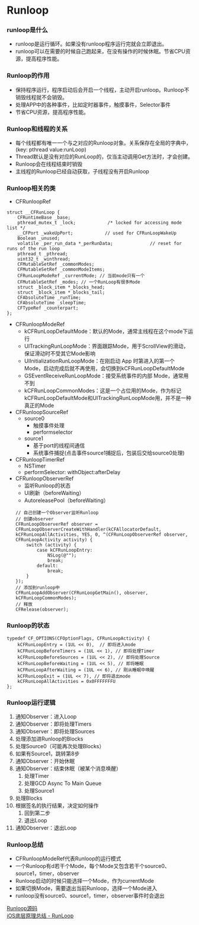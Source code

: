 # Runloop

### runloop是什么
- runloop是运行循环。如果没有runloop程序运行完就会立即退出。
- runloop可以在需要的时候自己跑起来，在没有操作的时候休眠。节省CPU资源，提高程序性能。

### Runloop的作用
- 保持程序运行，程序启动后会开启一个线程，主动开启runloop。Runloop不销毁线程就不会销毁。
- 处理APP中的各种事件，比如定时器事件，触摸事件，Selector事件
- 节省CPU资源，提高程序性能。

### Runloop和线程的关系
- 每个线程都有唯一一个与之对应的Runloop对象。关系保存在全局的字典中，(key: pthread value:runLoop)
- Thread默认是没有对应的RunLoop的，仅当主动调用Get方法时，才会创建。
- Runloop会在线程结束时销毁
- 主线程的Runloop已经自动获取，子线程没有开启Runloop

### Runloop相关的类
- CFRunloopRef
```
struct __CFRunLoop {
    CFRuntimeBase _base;
    pthread_mutex_t _lock;            /* locked for accessing mode list */
    __CFPort _wakeUpPort;            // used for CFRunLoopWakeUp 
    Boolean _unused;
    volatile _per_run_data *_perRunData;              // reset for runs of the run loop
    pthread_t _pthread;
    uint32_t _winthread;
    CFMutableSetRef _commonModes; 
    CFMutableSetRef _commonModeItems; 
    CFRunLoopModeRef _currentMode; // 当前mode只有一个
    CFMutableSetRef _modes; // 一个RunLoop有很多Mode
    struct _block_item *_blocks_head;
    struct _block_item *_blocks_tail;
    CFAbsoluteTime _runTime;
    CFAbsoluteTime _sleepTime;
    CFTypeRef _counterpart;
};
```
- CFRunloopModeRef
    - kCFRunLoopDefaultMode：默认的Mode，通常主线程在这个mode下运行
    - UITrackingRunLoopMode：界面跟踪Mode，用于ScrollView的滑动，保证滑动时不受其它Mode影响
    - UIInitializationRunLoopMode：在刚启动 App 时第进入的第一个 Mode，启动完成后就不再使用，会切换到kCFRunLoopDefaultMode
    - GSEventReceiveRunLoopMode：接受系统事件的内部 Mode，通常用不到
    - kCFRunLoopCommonModes：这是一个占位用的Mode，作为标记kCFRunLoopDefaultMode和UITrackingRunLoopMode用，并不是一种真正的Mode 
- CFRunloopSourceRef
    - source0 
        - 触摸事件处理
        - performselector
    - source1
        - 基于port的线程间通信
        - 系统事件捕捉(点击事件source1捕捉后，包装后交给source0处理)
- CFRunloopTimerRef
    - NSTimer
    - performSelector: withObject:afterDelay
- CFRunloopObserverRef
    - 监听Runloop的状态
    - UI刷新（beforeWaiting）
    - AutoreleasePool（beforeWaiting）
    ```
    // 自己创建一个Observer监听Runloop
    // 创建observer
    CFRunLoopObserverRef observer = CFRunLoopObserverCreateWithHandler(kCFAllocatorDefault, kCFRunLoopAllActivities, YES, 0, ^(CFRunLoopObserverRef observer, CFRunLoopActivity activity) {
        switch (activity) {
            case kCFRunLoopEntry:
                NSLog(@"");
                break;
            default:
                break;
        }
    });
    // 添加到runloop中
    CFRunLoopAddObserver(CFRunLoopGetMain(), observer, kCFRunLoopCommonModes);
    // 释放
    CFRelease(observer);
    ```
### Runloop的状态
```
typedef CF_OPTIONS(CFOptionFlags, CFRunLoopActivity) {
    kCFRunLoopEntry = (1UL << 0),  // 即将进入mode
    kCFRunLoopBeforeTimers = (1UL << 1), // 即将处理Timer
    kCFRunLoopBeforeSources = (1UL << 2), // 即将处理Source 
    kCFRunLoopBeforeWaiting = (1UL << 5), // 即将睡眠
    kCFRunLoopAfterWaiting = (1UL << 6), // 刚从睡眠中唤醒
    kCFRunLoopExit = (1UL << 7), // 即将退出mode
    kCFRunLoopAllActivities = 0x0FFFFFFFU
};
```
### Runloop运行逻辑
1. 通知Observer：进入Loop
2. 通知Observer：即将处理Timers
3. 通知Observer：即将处理Sources
4. 处理添加进Runloop的Blocks
5. 处理Source0（可能再次处理Blocks）
6. 如果有Source1，跳转第8步
7. 通知Observer：开始休眠
8. 通知Observer：结束休眠（被某个消息唤醒）
    1. 处理Timer
    2. 处理GCD Async To Main Queue
    3. 处理Source1
9. 处理Blocks
10. 根据签名的执行结果，决定如何操作
    1. 回到第二步
    2. 退出Loop
11. 通知Observer：退出Loop

### Runloop总结
- CFRunloopModeRef代表Runloop的运行模式
- 一个Runloop有d若干个Mode，每个Mode又包含若干个source0、source1，timer，observer
- Runloop启动的时候只能选择一个Mode，作为currentMode
- 如果切换Mode，需要退出当前Runloop，选择一个Mode进入
- runloop没有source0、source1，timer，observer事件时会退出

[Runloop源码](https://opensource.apple.com/tarballs/CF/)   
[iOS底层原理总结 - RunLoop](https://www.jianshu.com/p/de752066d0ad)

